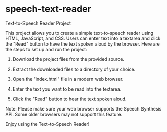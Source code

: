 # speech-text-reader

Text-to-Speech Reader Project

This project allows you to create a simple text-to-speech reader using HTML, JavaScript, and CSS. Users can enter text into a textarea and click the "Read" button to have the text spoken aloud by the browser. Here are the steps to set up and run the project:

1. Download the project files from the provided source.

2. Extract the downloaded files to a directory of your choice.

3. Open the "index.html" file in a modern web browser.

4. Enter the text you want to be read into the textarea.

5. Click the "Read" button to hear the text spoken aloud.

Note: Please make sure your web browser supports the Speech Synthesis API. Some older browsers may not support this feature.

Enjoy using the Text-to-Speech Reader!
